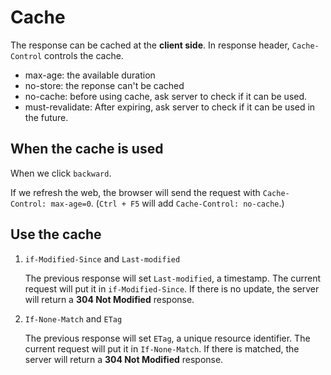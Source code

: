 # Cache

The response can be cached at the **client side**. In response header, `Cache-Control` controls the cache.

- max-age: the available duration
- no-store: the reponse can't be cached
- no-cache: before using cache, ask server to check if it can be used.
- must-revalidate: After expiring, ask server to check if it can be used in the future.

## When the cache is used

When we click `backward`.

If we refresh the web, the browser will send the request with `Cache-Control: max-age=0`. (`Ctrl + F5` will add `Cache-Control: no-cache`.)

## Use the cache

1. `if-Modified-Since` and `Last-modified`

   The previous response will set `Last-modified`, a timestamp.
   The current request will put it in `if-Modified-Since`. If there is no update, the server will return a **304 Not Modified** response.

2. `If-None-Match` and `ETag`

   The previous response will set `ETag`, a unique resource identifier.
   The current request will put it in `If-None-Match`. If there is matched, the server will return a **304 Not Modified** response.